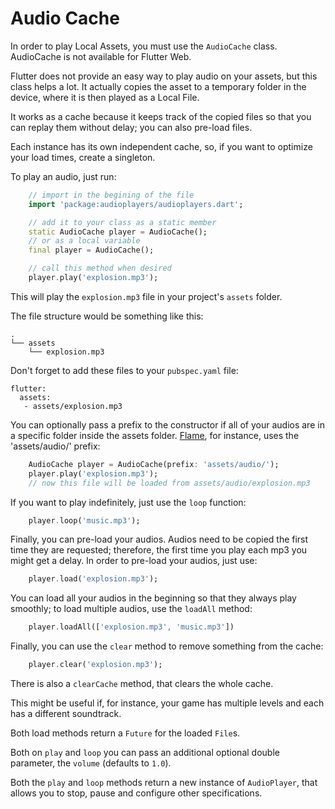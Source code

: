 # Audio Cache

In order to play Local Assets, you must use the `AudioCache` class. AudioCache is not available for Flutter Web.

Flutter does not provide an easy way to play audio on your assets, but this class helps a lot. It actually copies the asset to a temporary folder in the device, where it is then played as a Local File.

It works as a cache because it keeps track of the copied files so that you can replay them without delay; you can also pre-load files.

Each instance has its own independent cache, so, if you want to optimize your load times, create a singleton.

To play an audio, just run:

```dart
    // import in the begining of the file
    import 'package:audioplayers/audioplayers.dart';

    // add it to your class as a static member
    static AudioCache player = AudioCache();
    // or as a local variable
    final player = AudioCache();

    // call this method when desired
    player.play('explosion.mp3');
```

This will play the `explosion.mp3` file in your project's `assets` folder.

The file structure would be something like this:

```
.
└── assets
    └── explosion.mp3
```

Don't forget to add these files to your `pubspec.yaml` file:

```
flutter:
  assets:
   - assets/explosion.mp3
```

You can optionally pass a prefix to the constructor if all of your audios are in a specific folder inside the assets folder. [Flame](https://github.com/luanpotter/flame), for instance, uses the 'assets/audio/' prefix:

```dart
    AudioCache player = AudioCache(prefix: 'assets/audio/');
    player.play('explosion.mp3');
    // now this file will be loaded from assets/audio/explosion.mp3
```

If you want to play indefinitely, just use the `loop` function:

```dart
    player.loop('music.mp3');
```

Finally, you can pre-load your audios. Audios need to be copied the first time they are requested; therefore, the first time you play each mp3 you might get a delay. In order to pre-load your audios, just use:

```dart
    player.load('explosion.mp3');
```

You can load all your audios in the beginning so that they always play smoothly; to load multiple audios, use the `loadAll` method:

```dart
    player.loadAll(['explosion.mp3', 'music.mp3'])
```

Finally, you can use the `clear` method to remove something from the cache:

```dart
    player.clear('explosion.mp3');
```

There is also a `clearCache` method, that clears the whole cache.

This might be useful if, for instance, your game has multiple levels and each has a different soundtrack.

Both load methods return a `Future` for the loaded `File`s.

Both on `play` and `loop` you can pass an additional optional double parameter, the `volume` (defaults to `1.0`).

Both the `play` and `loop` methods return a new instance of `AudioPlayer`, that allows you to stop, pause and configure other specifications.
